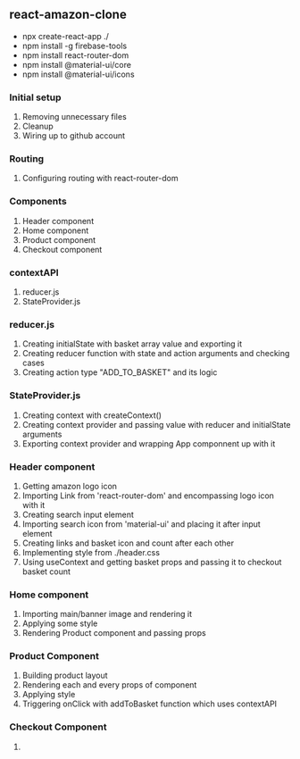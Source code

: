## react-amazon-clone

- npx create-react-app ./
- npm install -g firebase-tools
- npm install react-router-dom
- npm install @material-ui/core
- npm install @material-ui/icons

### Initial setup

1. Removing unnecessary files
2. Cleanup
3. Wiring up to github account

### Routing

1. Configuring routing with react-router-dom

### Components

1. Header component
2. Home component
3. Product component
4. Checkout component

### contextAPI

1. reducer.js
2. StateProvider.js

### reducer.js

1. Creating initialState with basket array value and exporting it
2. Creating reducer function with state and action arguments and checking cases
3. Creating action type "ADD_TO_BASKET" and its logic

### StateProvider.js

1. Creating context with createContext()
2. Creating context provider and passing value with reducer and initialState arguments
3. Exporting context provider and wrapping App componnent up with it

### Header component

1. Getting amazon logo icon
2. Importing Link from 'react-router-dom' and encompassing logo icon with it
3. Creating search input element
4. Importing search icon from 'material-ui' and placing it after input element
5. Creating links and basket icon and count after each other
6. Implementing style from ./header.css
7. Using useContext and getting basket props and passing it to checkout basket count

### Home component

1. Importing main/banner image and rendering it
2. Applying some style
3. Rendering Product component and passing props

### Product Component

1. Building product layout
2. Rendering each and every props of component
3. Applying style
4. Triggering onClick with addToBasket function which uses contextAPI

### Checkout Component

1.
